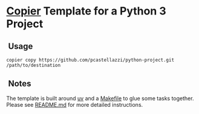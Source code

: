 # [Copier](https://copier.readthedocs.io/) Template for a Python 3 Project

##  Usage

`copier copy https://github.com/pcastellazzi/python-project.git /path/to/destination`

##  Notes

The template is built around [uv](https://docs.astral.sh/uv/) and a
[Makefile](./template/GNUmakefile) to glue some tasks together. Please see
[README.md](./template/README.md) for more detailed instructions.
